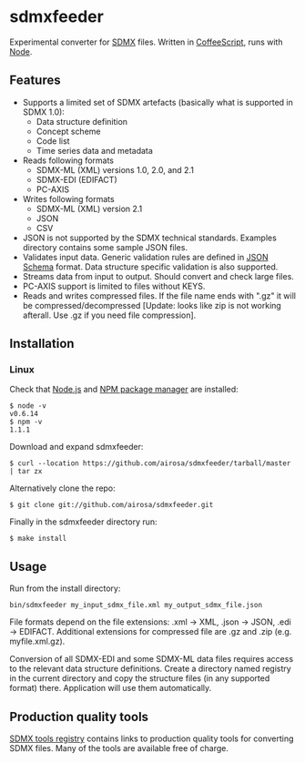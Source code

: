 # sdmxfeeder

Experimental converter for [SDMX](http://sdmx.org) files.
Written in [CoffeeScript](http://coffeescript.org), runs with [Node](http://nodejs.org).

## Features

- Supports a limited set of SDMX artefacts (basically what is supported in SDMX 1.0):
	- Data structure definition
	- Concept scheme
	- Code list
	- Time series data and metadata
- Reads following formats
	- SDMX-ML (XML) versions 1.0, 2.0, and 2.1
	- SDMX-EDI (EDIFACT)
	- PC-AXIS
- Writes following formats
	- SDMX-ML (XML) version 2.1
	- JSON
	- CSV
- JSON is not supported by the SDMX technical standards.
Examples directory contains some sample JSON files.
- Validates input data. Generic validation rules are defined in
[JSON Schema](http://tools.ietf.org/html/draft-zyp-json-schema-03) format.
Data structure specific validation is also supported.
- Streams data from input to output. Should convert and check large files.
- PC-AXIS support is limited to files without KEYS.
- Reads and writes compressed files. If the file name ends with ".gz"
it will be compressed/decompressed [Update: looks like zip is not working afterall.
Use .gz if you need file compression].

## Installation

### Linux

Check that [Node.js](https://github.com/joyent/node/wiki/Installing-Node.js-via-package-manager)
and [NPM package manager](http://npmjs.org/) are installed:

	$ node -v
	v0.6.14
	$ npm -v
	1.1.1

Download and expand sdmxfeeder:

	$ curl --location https://github.com/airosa/sdmxfeeder/tarball/master | tar zx

Alternatively clone the repo:

	$ git clone git://github.com/airosa/sdmxfeeder.git

Finally in the sdmxfeeder directory run:

	$ make install

## Usage

Run from the install directory:

	bin/sdmxfeeder my_input_sdmx_file.xml my_output_sdmx_file.json

File formats depend on the file extensions: .xml -> XML, .json -> JSON, .edi -> EDIFACT.
Additional extensions for compressed file are .gz and .zip (e.g. myfile.xml.gz).

Conversion of all SDMX-EDI and some SDMX-ML data files requires access to the
relevant data structure definitions. Create a directory named registry in the current
directory and copy the structure files (in any supported format) there. Application
will use them automatically.

## Production quality tools

[SDMX tools registry](http://www.sdmxtools.org/index.php) contains links to
production quality tools for converting SDMX files. Many of the tools are
available free of charge.

